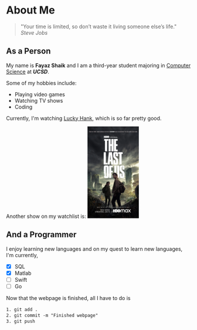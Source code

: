 # About Me

> "Your time is limited, so don’t waste it living someone else’s life." *Steve Jobs*

## As a Person
My name is **Fayaz Shaik** and I am a third-year student majoring in [Computer Science](https://cse.ucsd.edu/) at **_UCSD_**.

Some of my hobbies include:
- Playing video games
- Watching TV shows
- Coding

Currently, I'm watching [Lucky Hank](./images/show2.jpeg), which is so far pretty good.

Another show on my watchlist is: 
<img src="./images/show.png" alt = "The Last of Us" height="250">

## And a Programmer

I enjoy learning new languages and on my quest to learn new languages, I'm currently,

- [X] SQL
- [X] Matlab
- [ ] Swift
- [ ] Go

Now that the webpage is finished, all I have to do is 
```
1. git add .
2. git commit -m "Finished webpage"
3. git push
```
